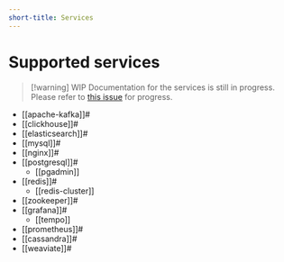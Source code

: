 ```yaml
---
short-title: Services
---
```


# Supported services

>[!warning] WIP
> Documentation for the services is still in progress. Please refer to [this issue][gh] for progress.

- [[apache-kafka]]#
- [[clickhouse]]#
- [[elasticsearch]]#
- [[mysql]]#
- [[nginx]]#
- [[postgresql]]#
  - [[pgadmin]]
- [[redis]]#
  - [[redis-cluster]]
- [[zookeeper]]#
- [[grafana]]#
  - [[tempo]]
- [[prometheus]]#
- [[cassandra]]#
- [[weaviate]]#

[gh]: https://github.com/juspay/services-flake/issues/132
